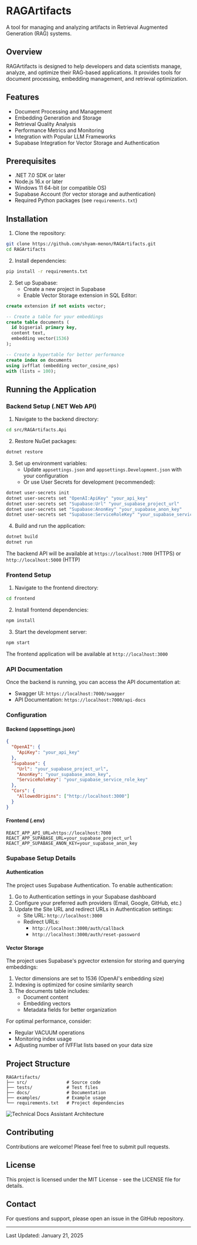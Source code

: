 # RAGArtifacts

A tool for managing and analyzing artifacts in Retrieval Augmented Generation (RAG) systems.

## Overview

RAGArtifacts is designed to help developers and data scientists manage, analyze, and optimize their RAG-based applications. It provides tools for document processing, embedding management, and retrieval optimization.

## Features

- Document Processing and Management
- Embedding Generation and Storage
- Retrieval Quality Analysis
- Performance Metrics and Monitoring
- Integration with Popular LLM Frameworks
- Supabase Integration for Vector Storage and Authentication

## Prerequisites

- .NET 7.0 SDK or later
- Node.js 16.x or later
- Windows 11 64-bit (or compatible OS)
- Supabase Account (for vector storage and authentication)
- Required Python packages (see `requirements.txt`)

## Installation

1. Clone the repository:
```bash
git clone https://github.com/shyam-menon/RAGArtifacts.git
cd RAGArtifacts
```

2. Install dependencies:
```bash
pip install -r requirements.txt
```

2. Set up Supabase:
   - Create a new project in Supabase
   - Enable Vector Storage extension in SQL Editor:
```sql
create extension if not exists vector;

-- Create a table for your embeddings
create table documents (
  id bigserial primary key,
  content text,
  embedding vector(1536)
);

-- Create a hypertable for better performance
create index on documents 
using ivfflat (embedding vector_cosine_ops)
with (lists = 100);
```

## Running the Application

### Backend Setup (.NET Web API)

1. Navigate to the backend directory:
```bash
cd src/RAGArtifacts.Api
```

2. Restore NuGet packages:
```bash
dotnet restore
```

3. Set up environment variables:
   - Update `appsettings.json` and `appsettings.Development.json` with your configuration
   - Or use User Secrets for development (recommended):
```bash
dotnet user-secrets init
dotnet user-secrets set "OpenAI:ApiKey" "your_api_key"
dotnet user-secrets set "Supabase:Url" "your_supabase_project_url"
dotnet user-secrets set "Supabase:AnonKey" "your_supabase_anon_key"
dotnet user-secrets set "Supabase:ServiceRoleKey" "your_supabase_service_role_key"
```

4. Build and run the application:
```bash
dotnet build
dotnet run
```

The backend API will be available at `https://localhost:7000` (HTTPS) or `http://localhost:5000` (HTTP)

### Frontend Setup

1. Navigate to the frontend directory:
```bash
cd frontend
```

2. Install frontend dependencies:
```bash
npm install
```

3. Start the development server:
```bash
npm start
```

The frontend application will be available at `http://localhost:3000`

### API Documentation

Once the backend is running, you can access the API documentation at:
- Swagger UI: `https://localhost:7000/swagger`
- API Documentation: `https://localhost:7000/api-docs`

### Configuration

#### Backend (appsettings.json)
```json
{
  "OpenAI": {
    "ApiKey": "your_api_key"
  },
  "Supabase": {
    "Url": "your_supabase_project_url",
    "AnonKey": "your_supabase_anon_key",
    "ServiceRoleKey": "your_supabase_service_role_key"
  },
  "Cors": {
    "AllowedOrigins": ["http://localhost:3000"]
  }
}
```

#### Frontend (.env)
```
REACT_APP_API_URL=https://localhost:7000
REACT_APP_SUPABASE_URL=your_supabase_project_url
REACT_APP_SUPABASE_ANON_KEY=your_supabase_anon_key
```

### Supabase Setup Details

#### Authentication
The project uses Supabase Authentication. To enable authentication:

1. Go to Authentication settings in your Supabase dashboard
2. Configure your preferred auth providers (Email, Google, GitHub, etc.)
3. Update the Site URL and redirect URLs in Authentication settings:
   - Site URL: `http://localhost:3000`
   - Redirect URLs: 
     - `http://localhost:3000/auth/callback`
     - `http://localhost:3000/auth/reset-password`

#### Vector Storage
The project uses Supabase's pgvector extension for storing and querying embeddings:

1. Vector dimensions are set to 1536 (OpenAI's embedding size)
2. Indexing is optimized for cosine similarity search
3. The documents table includes:
   - Document content
   - Embedding vectors
   - Metadata fields for better organization

For optimal performance, consider:
- Regular VACUUM operations
- Monitoring index usage
- Adjusting number of IVFFlat lists based on your data size

## Project Structure

```
RAGArtifacts/
├── src/               # Source code
├── tests/             # Test files
├── docs/              # Documentation
├── examples/          # Example usage
└── requirements.txt   # Project dependencies
```
![Technical Docs Assistant Architecture](https://www.plantuml.com/plantuml/png/TPC_Rzim4CLtVGeYIwTawDWXY403gP065KmB7OeCB7snYL2aIfvQk6s-Uo-Yw93ody46xdV7z_nul0ieFOwzOHjGUwkLD6pbL61r29gOHLPxjTS82aSFLHLUj1sabprJhX-S1Oi23mOOdV4neqPRmCC0p7dSkweQf7gHEs1NhOT0GnAri-oBF82_OdyhHf_lt-07wved9WFzLA_PKDqsYrxo1nYui-YTCU2dgPf7oFSI5uZFg0lW1Jf_MF1Ep0srH_qi5IwFNlF24NSUIalQ8dYQ9DXCxWJuNrh1rTjuKukJ9d9Pzl3JdgFTeh4JiNFwEbfQRRw6PEOz8we-nL9APWq_HmYOLOygPVCzMF0I8KLI3BwUSV3ejc3EU3Wn46Xp0fnpaDMIRDBBus_iivS1_JYjvN8tilJZvOa8XEu70sIXe89oBqtaD6QTsPbJqSwsPjnf6nNkszZLs674safp-4ERCyi-i7e75aEKUtZx9nzenHawzhvcyTv9W4uE5T7hwrlQQFQ9VTviMZQ7VoJy8kd4HLIlJn5PoKoGfIRjN-c8hDpStBvjCXsnWW7iDZ1dApxN-QBUYHbqOa78nGL2NkRisNHLFLYKixoWcNz9lqaqL88dmXUa4ubqeaIvq7QI1wiqJ2gK4zqHjNS1ukbbXQwwhAIXukgB-KkGNAmaIlPit6_ATsfCZpRry5ZE7cuYdOWeVxr7I-l8BZpXr1Qjpw9KV9HMxZBN-Mibt7gt7HN4P0lfR3RbaoG99HSaU4TPZxtv3m00)


## Contributing

Contributions are welcome! Please feel free to submit pull requests.

## License

This project is licensed under the MIT License - see the LICENSE file for details.

## Contact

For questions and support, please open an issue in the GitHub repository.

---
Last Updated: January 21, 2025
